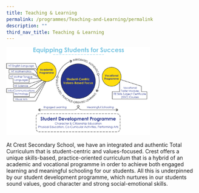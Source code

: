 ```yaml
---
title: Teaching & Learning
permalink: /programmes/Teaching-and-Learning/permalink
description: ""
third_nav_title: Teaching & Learning
---
```


<img src="/images/tl1.png" style="width:75%">

At Crest Secondary School, we have an integrated and authentic Total Curriculum that is student-centric and values-focused. Crest offers a unique skills-based, practice-oriented curriculum that is a hybrid of an academic and vocational programme in order to achieve both engaged learning and meaningful schooling for our students. All this is underpinned by our student development programme, which nurtures in our students sound values, good character and strong social-emotional skills.